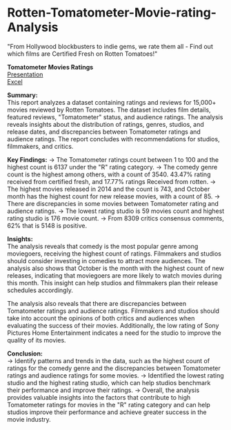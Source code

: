 # Rotten-Tomatometer-Movie-rating-Analysis
"From Hollywood blockbusters to indie gems, we rate them all - Find out which films are Certified Fresh on Rotten Tomatoes!"

**Tomatometer Movies Ratings**<br>
[Presentation](https://github.com/khushiyadav2022/Rotten-Tomatometer-Movie-rating-Analysis/blob/fe29198a9cff0e9dc733260aaae850a0b233f5aa/Rotten%20tomatometer%20movie%20rating.pdf)<br>
[Excel](https://github.com/khushiyadav2022/Rotten-Tomatometer-Movie-rating-Analysis/blob/4faff62f1c7c49703fa7a4651953a79576e1509a/Rotten%20Tomatoes%20Movies%20Dataset.xlsx)

**Summary:**<br>
This report analyzes a dataset containing ratings and reviews for 15,000+ movies reviewed by Rotten Tomatoes. The dataset includes film details, featured reviews, "Tomatometer" status, and audience ratings. The analysis reveals insights about the distribution of ratings, genres, studios, and release dates, and discrepancies between Tomatometer ratings and audience ratings. The report concludes with recommendations for studios, filmmakers, and critics.

**Key Findings:**
-> The Tomatometer ratings count between 1 to 100 and the highest count is 6137 under the "R" rating category.
-> The comedy genre count is the highest among others, with a count of 3540. 43.47% rating received from certified fresh, and 17.77% ratings Received from rotten.
-> The highest movies released in 2014 and the count is 743, and October month has the highest count for new release movies, with a count of 85.
-> There are discrepancies in some movies between Tomatometer rating and audience ratings.
-> The lowest rating studio is 59 movies count and highest rating studio is 176 movie count.
-> From 8309 critics consensus comments, 62% that is 5148 is positive.

**Insights:**<br>
The analysis reveals that comedy is the most popular genre among moviegoers, receiving the highest count of ratings. Filmmakers and studios should consider investing in comedies to attract more audiences. The analysis also shows that October is the month with the highest count of new releases, indicating that moviegoers are more likely to watch movies during this month. This insight can help studios and filmmakers plan their release schedules accordingly.

The analysis also reveals that there are discrepancies between Tomatometer ratings and audience ratings. Filmmakers and studios should take into account the opinions of both critics and audiences when evaluating the success of their movies. Additionally, the low rating of Sony Pictures Home Entertainment indicates a need for the studio to improve the quality of its movies.

**Conclusion:**<br>
-> Identify patterns and trends in the data, such as the highest count of ratings for the comedy genre and the discrepancies between Tomatometer ratings and audience ratings for some movies.
-> Identified the lowest rating studio and the highest rating studio, which can help studios benchmark their performance and improve their ratings.
-> Overall, the analysis provides valuable insights into the factors that contribute to high Tomatometer ratings for movies in the "R" rating category and can help studios improve their performance and achieve greater success in the
movie industry.



